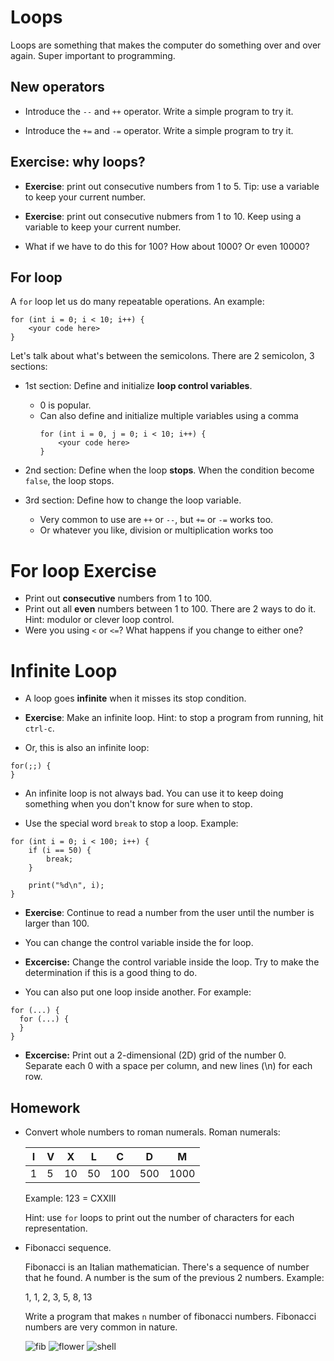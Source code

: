 # Loops #

Loops are something that makes the computer do something over and over again. Super important to programming.

## New operators ##

* Introduce the `--` and `++` operator. Write a simple program to try it.

* Introduce the `+=` and `-=` operator. Write a simple program to try it.

## Exercise: why loops? ##

* **Exercise**: print out consecutive numbers from 1 to 5. Tip: use a variable to keep your current number.

* **Exercise**: print out consecutive nubmers from 1 to 10. Keep using a variable to keep your current number.

* What if we have to do this for 100? How about 1000? Or even 10000?

## For loop ##

A `for` loop let us do many repeatable operations. An example:

```
for (int i = 0; i < 10; i++) {
    <your code here>
}
```

Let's talk about what's between the semicolons. There are 2 semicolon, 3 sections:

* 1st section: Define and initialize **loop control variables**.
    * 0 is popular.
    * Can also define and initialize multiple variables using a comma
        ```
        for (int i = 0, j = 0; i < 10; i++) {
            <your code here>
        }
        ```

* 2nd section: Define when the loop **stops**.
    When the condition become `false`, the loop stops.

* 3rd section: Define how to change the loop variable.
    * Very common to use are `++` or `--`, but `+=` or `-=` works too.
    * Or whatever you like, division or multiplication works too

# For loop Exercise #

* Print out **consecutive** numbers from 1 to 100.
* Print out all **even** numbers between 1 to 100. There are 2 ways to do it. Hint: modulor or clever loop control.
* Were you using `<` or `<=`? What happens if you change to either one?

# Infinite Loop #

* A loop goes **infinite** when it misses its stop condition.

* **Exercise**: Make an infinite loop. Hint: to stop a program from running, hit `ctrl-c`.

* Or, this is also an infinite loop:

```
for(;;) {
}
```

* An infinite loop is not always bad. You can use it to keep doing something when you don't know for sure when to stop.

* Use the special word `break` to stop a loop. Example:

```
for (int i = 0; i < 100; i++) {
    if (i == 50) {
        break;
    }
    
    print("%d\n", i);
}
```

* **Exercise**: Continue to read a number from the user until the number is larger than 100.

* You can change the control variable inside the for loop.

* **Excercise:** Change the control variable inside the loop. Try to make the determination if this is a good thing to do.

* You can also put one loop inside another. For example:

```
for (...) {
  for (...) {
  }
}
```

* **Excercise:** Print out a 2-dimensional (2D) grid of the number 0. Separate each 0 with a space per column, and new lines (\n) for each row.

## Homework ##

* Convert whole numbers to roman numerals. Roman numerals:

    | I | V | X  | L  | C   | D   | M    |
    |---|---|----|----|-----|-----|------|
    | 1 | 5 | 10 | 50 | 100 | 500 | 1000 |
    
    Example: 123 = CXXIII
    
    Hint: use `for` loops to print out the number of characters for each representation.
    
* Fibonacci sequence.

    Fibonacci is an Italian mathematician. There's a sequence of number that he found. A number is the sum of the previous 2 numbers. Example:
    
    1, 1, 2, 3, 5, 8, 13
    
    Write a program that makes `n` number of fibonacci numbers.
    Fibonacci numbers are very common in nature.

    ![fib](https://upload.wikimedia.org/wikipedia/commons/2/2e/FibonacciSpiral.svg)
    ![flower](http://memolition.com/wp-content/uploads/2014/07/examples-of-the-golden-ratio-you-can-find-in-nature-84791.jpg)
    ![shell](http://2ff8n03drmib1b12373aauek-wpengine.netdna-ssl.com/assets/images/Art/Fibronacci/nautilus%20shell.jpg)
